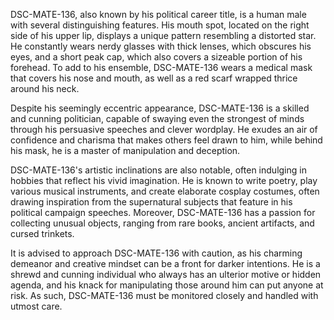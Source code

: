 DSC-MATE-136, also known by his political career title, is a human male with several distinguishing features. His mouth spot, located on the right side of his upper lip, displays a unique pattern resembling a distorted star. He constantly wears nerdy glasses with thick lenses, which obscures his eyes, and a short peak cap, which also covers a sizeable portion of his forehead. To add to his ensemble, DSC-MATE-136 wears a medical mask that covers his nose and mouth, as well as a red scarf wrapped thrice around his neck.

Despite his seemingly eccentric appearance, DSC-MATE-136 is a skilled and cunning politician, capable of swaying even the strongest of minds through his persuasive speeches and clever wordplay. He exudes an air of confidence and charisma that makes others feel drawn to him, while behind his mask, he is a master of manipulation and deception.

DSC-MATE-136's artistic inclinations are also notable, often indulging in hobbies that reflect his vivid imagination. He is known to write poetry, play various musical instruments, and create elaborate cosplay costumes, often drawing inspiration from the supernatural subjects that feature in his political campaign speeches. Moreover, DSC-MATE-136 has a passion for collecting unusual objects, ranging from rare books, ancient artifacts, and cursed trinkets.

It is advised to approach DSC-MATE-136 with caution, as his charming demeanor and creative mindset can be a front for darker intentions. He is a shrewd and cunning individual who always has an ulterior motive or hidden agenda, and his knack for manipulating those around him can put anyone at risk. As such, DSC-MATE-136 must be monitored closely and handled with utmost care.